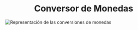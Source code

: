 <h1 align = "center">Conversor de Monedas</h1>

![Representación de las conversiones de monedas](https://github.com/user-attachments/assets/86f94b05-0ce1-4585-9366-5f2f7f453406)
